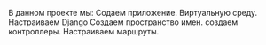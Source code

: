 В данном проекте мы:
Содаем приложение.
Виртуальную среду.
Настраиваем Django
Создаем пространство имен.
создаем контроллеры.
Настраиваем маршруты.
